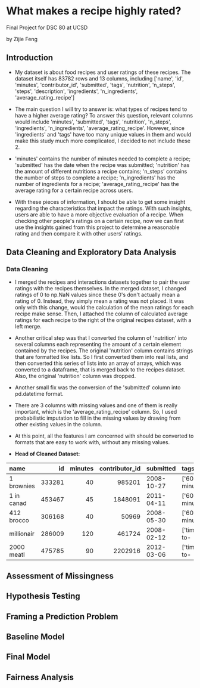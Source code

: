 # What makes a recipe highly rated?
Final Project for DSC 80 at UCSD

by Zijie Feng

## Introduction

- My dataset is about food recipes and user ratings of these recipes. The dataset itself has 83782 rows and 13 columns, including ['name', 'id', 'minutes', 'contributor_id', 'submitted', 'tags', 'nutrition', 'n_steps', 'steps', 'description', 'ingredients', 'n_ingredients', 'average_rating_recipe']

- The main question I will try to answer is: what types of recipes tend to have a higher average rating? To answer this question, relevant columns would include 'minutes', 'submitted', 'tags', 'nutrition', 'n_steps', 'ingredients', 'n_ingredients', 'average_rating_recipe'. However, since 'ingredients' and 'tags' have too many unique values in them and would make this study much more complicated, I decided to not include these 2.

- 'minutes' contains the number of minutes needed to complete a recipe; 'submitted' has the date when the recipe was submitted; 'nutrition' has the amount of different nutritions a recipe contains; 'n_steps' contains the number of steps to complete a recipe; 'n_ingredients' has the number of ingredients for a recipe; 'average_rating_recipe' has the average rating for a certain recipe across users.

- With these pieces of information, I should be able to get some insight regarding the characteristics that impact the ratings. With such insights, users are able to have a more objective evaluation of a recipe. When checking other people's ratings on a certain recipe, now we can first use the insights gained from this project to determine a reasonable rating and then compare it with other users' ratings.

## Data Cleaning and Exploratory Data Analysis

### Data Cleaning

- I merged the recipes and interactions datasets together to pair the user ratings with the recipes themselves. In the merged dataset, I changed ratings of 0 to np.NaN values since these 0's don't actually mean a rating of 0. Instead, they simply mean a rating was not placed. It was only with this change, would the calculation of the mean ratings for each recipe make sense. Then, I attached the column of calculated average ratings for each recipe to the right of the original recipes dataset, with a left merge.

- Another critical step was that I converted the column of 'nutrition' into several columns each representing the amount of a certain element contained by the recipes. The original 'nutrition' column contains strings that are formatted like lists. So I first converted them into real lists, and then converted this series of lists into an array of arrays, which was converted to a dataframe, that is merged back to the recipes dataset. Also, the original 'nutrition' column was dropped.

- Another small fix was the conversion of the 'submitted' column into pd.datetime format.

- There are 3 columns with missing values and one of them is really important, which is the 'average_rating_recipe' column. So, I used probabilistic imputation to fill in the missing values by drawing from other existing values in the column.

- At this point, all the features I am concerned with should be converted to formats that are easy to work with, without any missing values.

- **Head of Cleaned Dataset:**


| name | id | minutes | contributor_id | submitted   | tags | n_steps | steps | description | ingredients | n_ingredients | average_rating_recipe | calories | total_fat | sugar | sodium | protein | saturated_fat | carbohydrates |
|:-----------|-------:|----------:|-----------------:|:------------|:-----------|----------:|:-----------|:--------------|:--------------|----------------:|------------------------:|-----------:|------------:|--------:|---------:|----------:|----------------:|----------------:|
| 1 brownies | 333281 |        40 |           985201 | 2008-10-27  | ['60-minut |        10 | ['heat the | these are     | ['bittersw    |               9 |                       4 |      138.4 |          10 |      50 |        3 |         3 |              19 |               6 |
| 1 in canad | 453467 |        45 |          1848091 | 2011-04-11  | ['60-minut |        12 | ['pre-heat | this is th    | ['white su    |              11 |                       5 |      595.1 |          46 |     211 |       22 |        13 |              51 |              26 |
| 412 brocco | 306168 |        40 |            50969 | 2008-05-30  | ['60-minut |         6 | ['preheat  | since ther    | ['frozen b    |               9 |                       5 |      194.8 |          20 |       6 |       32 |        22 |              36 |               3 |
| millionair | 286009 |       120 |           461724 | 2008-02-12  | ['time-to- |         7 | ['freheat  | why a mill    | ['butter',    |               7 |                       5 |      878.3 |          63 |     326 |       13 |        20 |             123 |              39 |
| 2000 meatl | 475785 |        90 |          2202916 | 2012-03-06  | ['time-to- |        17 | ['pan fry  | ready, set    | ['meatloaf    |              13 |                       5 |      267   |          30 |      12 |       12 |        29 |              48 |               2 |



## Assessment of Missingness


## Hypothesis Testing


## Framing a Prediction Problem


## Baseline Model


## Final Model


## Fairness Analysis

